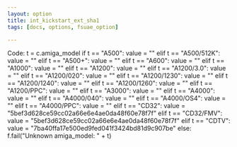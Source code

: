 ```yaml
---
layout: option
title: int_kickstart_ext_sha1
tags: [docs, options, fsuae_option]

---
```


Code:
    t = c.amiga_model
    if t == "A500":
        value = ""
    elif t == "A500/512K":
        value = ""
    elif t == "A500+":
        value = ""
    elif t == "A600":
        value = ""
    elif t == "A1000":
        value = ""
    elif t == "A1200":
        value = ""
    elif t == "A1200/3.0":
        value = ""
    elif t == "A1200/020":
        value = ""
    elif t == "A1200/1230":
        value = ""
    elif t == "A1200/1240":
        value = ""
    elif t == "A1200/1260":
        value = ""
    elif t == "A1200/PPC":
        value = ""
    elif t == "A3000":
        value = ""
    elif t == "A4000":
        value = ""
    elif t == "A4000/040":
        value = ""
    elif t == "A4000/OS4":
        value = ""
    elif t == "A4000/PPC":
        value = ""
    elif t == "CD32":
        value = "5bef3d628ce59cc02a66e6e4ae0da48f60e78f7f"
    elif t == "CD32/FMV":
        value = "5bef3d628ce59cc02a66e6e4ae0da48f60e78f7f"
    elif t == "CDTV":
        value = "7ba40ffa17e500ed9fed041f3424bd81d9c907be"
    else:
        f.fail("Unknown amiga_model: " + t)

